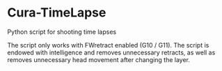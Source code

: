 # Cura-TimeLapse
Python script for shooting time lapses

The script only works with FWretract enabled (G10 / G11).
The script is endowed with intelligence and removes unnecessary retracts, as well as removes unnecessary head movement after changing the layer. 
